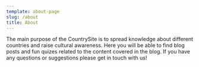 ```yaml
---
template: about-page
slug: /about
title: About
---
```


The main purpose of the CountrySite is to spread knowledge about different countries and raise cultural awareness. Here you will be able to find blog posts and fun quizes related to the content covered in the blog. If you have any questions or suggestions please get in touch with us!